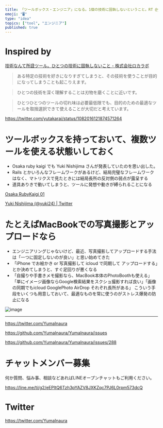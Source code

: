 ```yaml
---
title: 「ツールボックス・エンジニア」になる。1個の技術に固執しないということ。RT @yutakarai @yuki24
emoji: "🖥"
type: "idea"
topics: ["tool", "エンジニア"]
published: true
---
```



# Inspired by

 [技術なんて所詮ツール。ひとつの技術に固執しないこと - 株式会社ロカラボ](https://localab.jp/blog/technology-is-just-a-tool/)

>ある特定の技術を好きになりすぎてしまうと、その技術を使うことが目的になってしまうことも起こりえます。

>ひとつの技術を深く理解することは刃物を磨くことに近いです。

>ひとつひとつのツールの切れ味は必要最低限でも、目的のための最適なツールを取捨選択できて使えることが大切だと考えています。

https://twitter.com/yutakarai/status/1082016121874571264

# ツールボックスを持っておいて、複数ツールを使える状態いしておく

- Osaka ruby kaigi でも Yuki Nishijima さんが発表していたのを思い出した。
- Rails とかいろんなフレームワークがあるけど、結局完璧なフレームワークはなく、マトリクスで見たときには結局長所の反対側の弱点が露呈する
- 道具ありきで動いてしまうと、ツールに発想や動きが縛られることになる

[Osaka RubyKaigi 01](http://regional.rubykaigi.org/osaka01/)

[Yuki Nishijima (@yuki24) | Twitter](https://twitter.com/yuki24)

# たとえばMacBookでの写真撮影とアップロードなら

- エンジニアリングじゃないけど、最近、写真撮影してアップロードする手法は「一つに固定しないのが良い」と思い始めてきた
- 「iPhone でお絵かき or 写真撮影して icloud で同期して アップロードする」とか決めてしまうと、すぐ足回りが悪くなる
- 「自撮りや手書きメモ撮影なら、MacBook本体のPhotoBoothも使える」「単にイメージ画像ならGoogle検索結果をスクショ撮影すれば良い」「画像の同期でもicloud GooglePhoto AirDrop それぞれ長所がある」 こういう手段をいくつも用意しておいて、最適なものを常に使うのがストレス爆発の防止になる

![image](https://user-images.githubusercontent.com/13635059/50744980-ee93ae80-126a-11e9-87d8-530c5b9f497a.png)


---

https://twitter.com/YumaInaura

https://github.com/YumaInaura/YumaInaura/issues




https://github.com/YumaInaura/YumaInaura/issues/288








<!-- Update From Qiita API -->

# チャットメンバー募集


何か質問、悩み事、相談などあればLINEオープンチャットもご利用ください。

https://line.me/ti/g2/eEPltQ6Tzh3pYAZV8JXKZqc7PJ6L0rpm573dcQ





# Twitter


https://twitter.com/YumaInaura


<!-- Update From Qiita API -->


